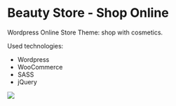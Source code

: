 
# Beauty Store - Shop Online

Wordpress Online Store Theme: shop with cosmetics. 

Used technologies:

* Wordpress
* WooCommerce
* SASS
* jQuery


<img src="beautystore.png">
